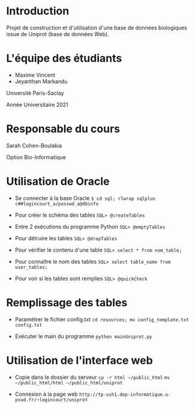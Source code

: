 # Introduction
Projet de construction et d'utilisation d'une base de données 
biologiques issue de Uniprot (base de données Web).

# L'équipe des étudiants

* Maxime Vincent
* Jeyanthan Markandu

Université Paris-Saclay

Année Universitaire 2021

# Responsable du cours

Sarah Cohen-Boulakia

Option Bio-Informatique

# Utilisation de Oracle

* Se connecter à la base Oracle
`$ cd sql; rlwrap sqlplus c##logincourt_a/passwd_a@dbinfo`

* Pour créer le schéma des tables
`SQL> @createTables`

* Entre 2 exécutions du programme Python
`SQL> @emptyTables`

* Pour détruire les tables
`SQL> @dropTables`

* Pour vérifier le contenu d'une table
`SQL> select * from nom_table;`

* Pour connaître le nom des tables
`SQL> select table_name from user_tables;`

* Pour voir si les tables sont remplies
`SQL> @quickCheck`

# Remplissage des tables

* Paramétrer le fichier config.txt
`cd resources; mv config_template.txt config.txt`

* Exécuter le main du programme
`python mainUniprot.py`

# Utilisation de l'interface web

* Copie dans le dossier du serveur
`cp -r html ~/public_html`
`mv ~/public_html/html ~/public_html/uniprot`

* Connexion à la page web
`http://tp-ssh1.dep-informatique.u-psud.fr/~logincourt/uniprot`
